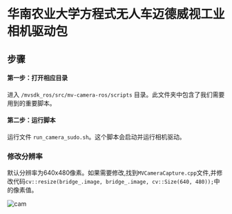 # 华南农业大学方程式无人车迈德威视工业相机驱动包
## 步骤
#### 第一步：打开相应目录
进入 `/mvsdk_ros/src/mv-camera-ros/scripts` 目录。此文件夹中包含了我们需要用到的重要脚本。
#### 第二步：运行脚本
运行文件 `run_camera_sudo.sh`。这个脚本会启动并运行相机驱动。
### 修改分辨率
默认分辨率为640x480像素。如果需要修改,找到`MVCameraCapture.cpp`文件,并修改代码`cv::resize(bridge_.image, bridge_.image, cv::Size(640, 480));`中的像素值。

![cam](https://github.com/luojiatao/mvsdk_ros/assets/108130094/318eb644-e0fc-42dd-b32e-dcd2afa26b7a)

